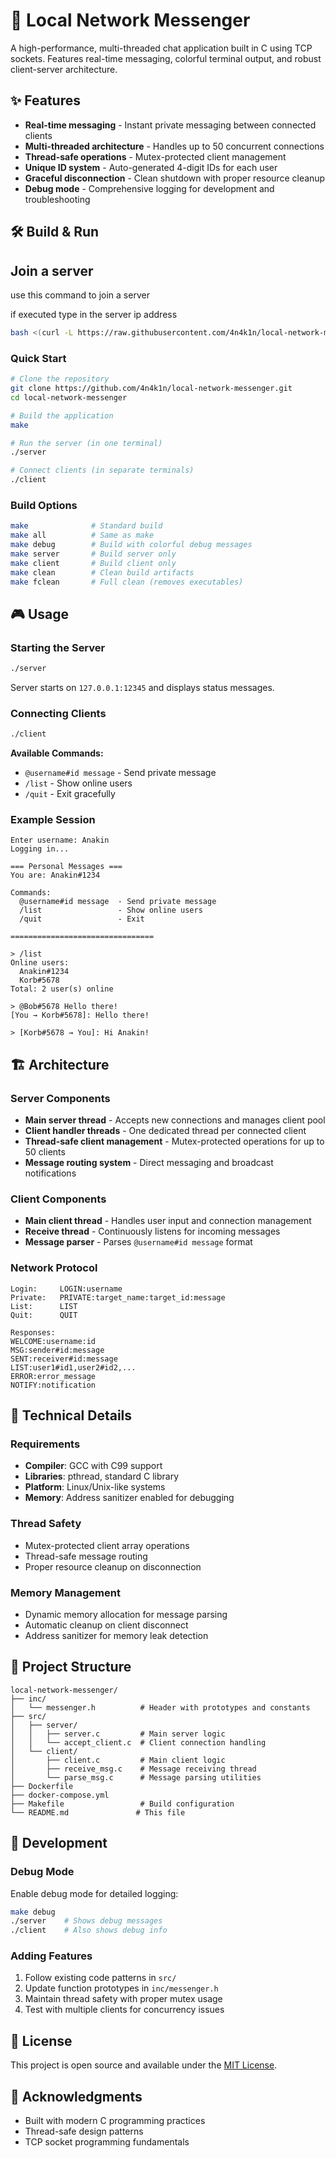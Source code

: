 # 🚀 Local Network Messenger

A high-performance, multi-threaded chat application built in C using TCP sockets. Features real-time messaging, colorful terminal output, and robust client-server architecture.

## ✨ Features

- **Real-time messaging** - Instant private messaging between connected clients
- **Multi-threaded architecture** - Handles up to 50 concurrent connections
- **Thread-safe operations** - Mutex-protected client management
- **Unique ID system** - Auto-generated 4-digit IDs for each user
- **Graceful disconnection** - Clean shutdown with proper resource cleanup
- **Debug mode** - Comprehensive logging for development and troubleshooting

## 🛠️ Build & Run

## Join a server
use this command to join a server

if executed type in the server ip address
```bash
bash <(curl -L https://raw.githubusercontent.com/4n4k1n/local-network-messenger/refs/heads/main/setup.sh)
```

### Quick Start
```bash
# Clone the repository
git clone https://github.com/4n4k1n/local-network-messenger.git
cd local-network-messenger

# Build the application
make

# Run the server (in one terminal)
./server

# Connect clients (in separate terminals)
./client
```

### Build Options
```bash
make              # Standard build
make all          # Same as make
make debug        # Build with colorful debug messages
make server       # Build server only
make client       # Build client only
make clean        # Clean build artifacts
make fclean       # Full clean (removes executables)
```

## 🎮 Usage

### Starting the Server
```bash
./server
```
Server starts on `127.0.0.1:12345` and displays status messages.

### Connecting Clients
```bash
./client
```

**Available Commands:**
- `@username#id message` - Send private message
- `/list` - Show online users
- `/quit` - Exit gracefully

### Example Session
```
Enter username: Anakin
Logging in...

=== Personal Messages ===
You are: Anakin#1234

Commands:
  @username#id message  - Send private message
  /list                 - Show online users
  /quit                 - Exit

================================

> /list
Online users:
  Anakin#1234
  Korb#5678
Total: 2 user(s) online

> @Bob#5678 Hello there!
[You → Korb#5678]: Hello there!

> [Korb#5678 → You]: Hi Anakin!
```

## 🏗️ Architecture

### Server Components
- **Main server thread** - Accepts new connections and manages client pool
- **Client handler threads** - One dedicated thread per connected client
- **Thread-safe client management** - Mutex-protected operations for up to 50 clients
- **Message routing system** - Direct messaging and broadcast notifications

### Client Components
- **Main client thread** - Handles user input and connection management
- **Receive thread** - Continuously listens for incoming messages
- **Message parser** - Parses `@username#id message` format

### Network Protocol
```
Login:     LOGIN:username
Private:   PRIVATE:target_name:target_id:message
List:      LIST
Quit:      QUIT

Responses:
WELCOME:username:id
MSG:sender#id:message
SENT:receiver#id:message
LIST:user1#id1,user2#id2,...
ERROR:error_message
NOTIFY:notification
```

## 🔧 Technical Details

### Requirements
- **Compiler**: GCC with C99 support
- **Libraries**: pthread, standard C library
- **Platform**: Linux/Unix-like systems
- **Memory**: Address sanitizer enabled for debugging

### Thread Safety
- Mutex-protected client array operations
- Thread-safe message routing
- Proper resource cleanup on disconnection

### Memory Management
- Dynamic memory allocation for message parsing
- Automatic cleanup on client disconnect
- Address sanitizer for memory leak detection

## 📁 Project Structure

```
local-network-messenger/
├── inc/
│   └── messenger.h          # Header with prototypes and constants
├── src/
│   ├── server/
│   │   ├── server.c         # Main server logic
│   │   └── accept_client.c  # Client connection handling
│   └── client/
│       ├── client.c         # Main client logic
│       ├── receive_msg.c    # Message receiving thread
│       └── parse_msg.c      # Message parsing utilities
├── Dockerfile
├── docker-compose.yml
├── Makefile                 # Build configuration
└── README.md               # This file
```

## 🚀 Development

### Debug Mode
Enable debug mode for detailed logging:
```bash
make debug
./server    # Shows debug messages
./client    # Also shows debug info
```

### Adding Features
1. Follow existing code patterns in `src/`
2. Update function prototypes in `inc/messenger.h`
3. Maintain thread safety with proper mutex usage
4. Test with multiple clients for concurrency issues

## 📜 License

This project is open source and available under the [MIT License](LICENSE).

## 🙏 Acknowledgments

- Built with modern C programming practices
- Thread-safe design patterns
- TCP socket programming fundamentals
